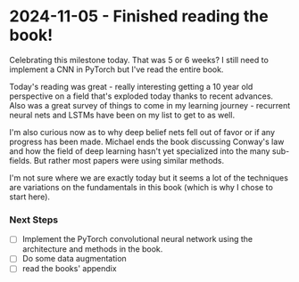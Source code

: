 # 2024-11-05 - Finished reading the book!

Celebrating this milestone today. That was 5 or 6 weeks? I still need to implement a CNN in PyTorch but I've read the entire book.

Today's reading was great - really interesting getting a 10 year old perspective on a field that's exploded today thanks to recent advances. Also was a great survey of things to come in my learning journey - recurrent neural nets and LSTMs have been on my list to get to as well. 

I'm also curious now as to why deep belief nets fell out of favor or if any progress has been made. Michael ends the book discussing Conway's law and how the field of deep learning hasn't yet specialized into the many sub-fields. But rather most papers were using similar methods.

I'm not sure where we are exactly today but it seems a lot of the techniques are variations on the fundamentals in this book (which is why I chose to start here).

### Next Steps
- [ ] Implement the PyTorch convolutional neural network using the architecture and methods in the book.
- [ ] Do some data augmentation
- [ ] read the books' appendix